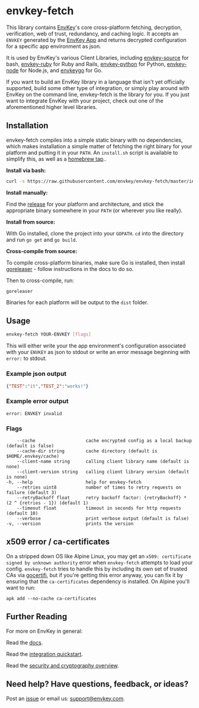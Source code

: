 # envkey-fetch

This library contains [EnvKey](https://www.envkey.com)'s core cross-platform fetching, decryption, verification, web of trust, redundancy, and caching logic. It accepts an `ENVKEY` generated by the [EnvKey App](https://www.github.com/envkey/envkey-app) and returns decrypted configuration for a specific app environment as json.

It is used by EnvKey's various Client Libraries, including [envkey-source](https://github.com/envkey/envkey-source) for bash, [envkey-ruby](https://github.com/envkey/envkey-ruby) for Ruby and Rails, [envkey-python](https://github.com/envkey/envkey-python) for Python, [envkey-node](https://github.com/envkey/envkey-node) for Node.js, and [envkeygo](https://github.com/envkey/envkeygo) for Go.

If you want to build an EnvKey library in a language that isn't yet officially supported, build some other type of integration, or simply play around with EnvKey on the command line, envkey-fetch is the library for you. If you just want to integrate EnvKey with your project, check out one of the aforementioned higher level libraries.

## Installation

envkey-fetch compiles into a simple static binary with no dependencies, which makes installation a simple matter of fetching the right binary for your platform and putting it in your `PATH`. An `install.sh` script is available to simplify this, as well as a [homebrew tap](https://github.com/envkey/homebrew-envkey)..

**Install via bash:**

```bash
curl -s https://raw.githubusercontent.com/envkey/envkey-fetch/master/install.sh | bash
```

**Install manually:**

Find the [release](https://github.com/envkey/envkey-fetch/releases) for your platform and architecture, and stick the appropriate binary somewhere in your `PATH` (or wherever you like really).

**Install from source:**

With Go installed, clone the project into your `GOPATH`. `cd` into the directory and run `go get` and `go build`.

**Cross-compile from source:**

To compile cross-platform binaries, make sure Go is installed, then install [goreleaser](https://goreleaser.com/) - follow instructions in the docs to do so.

Then to cross-compile, run:

`goreleaser`

Binaries for each platform will be output to the `dist` folder.

## Usage

```bash
envkey-fetch YOUR-ENVKEY [flags]
```

This will either write your the app environment's configuration associated with your `ENVKEY` as json to stdout or write an error message beginning with `error:` to stdout.

### Example json output

```json
{"TEST":"it","TEST_2":"works!"}
```

### Example error output

```text
error: ENVKEY invalid
```

### Flags

```text
    --cache                   cache encrypted config as a local backup (default is false)
    --cache-dir string        cache directory (default is $HOME/.envkey/cache)
    --client-name string      calling client library name (default is none)
    --client-version string   calling client library version (default is none)
-h, --help                    help for envkey-fetch
    --retries uint8           number of times to retry requests on failure (default 3)
    --retryBackoff float      retry backoff factor: {retryBackoff} * (2 ^ {retries - 1}) (default 1)
    --timeout float           timeout in seconds for http requests (default 10)
    --verbose                 print verbose output (default is false)
-v, --version                 prints the version
```

## x509 error / ca-certificates

On a stripped down OS like Alpine Linux, you may get an `x509: certificate signed by unknown authority` error when `envkey-fetch` attempts to load your config. `envkey-fetch` tries to handle this by including its own set of trusted CAs via [gocertifi](https://github.com/certifi/gocertifi), but if you're getting this error anyway, you can fix it by ensuring that the `ca-certificates` dependency is installed. On Alpine you'll want to run:
```
apk add --no-cache ca-certificates
```

## Further Reading

For more on EnvKey in general:

Read the [docs](https://docs.envkey.com).

Read the [integration quickstart](https://docs.envkey.com/integration-quickstart.html).

Read the [security and cryptography overview](https://security.envkey.com).

## Need help? Have questions, feedback, or ideas?

Post an [issue](https://github.com/envkey/envkey-fetch/issues) or email us: [support@envkey.com](mailto:support@envkey.com).







